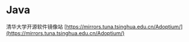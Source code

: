 # Java

清华大学开源软件镜像站 [https://mirrors.tuna.tsinghua.edu.cn/Adoptium/](https://mirrors.tuna.tsinghua.edu.cn/Adoptium/)


